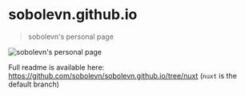 # sobolevn.github.io

> sobolevn's personal page

![sobolevn's personal page](https://raw.githubusercontent.com/sobolevn/sobolevn.github.io/master/preview.png)

Full readme is available here: https://github.com/sobolevn/sobolevn.github.io/tree/nuxt (`nuxt` is the default branch)
